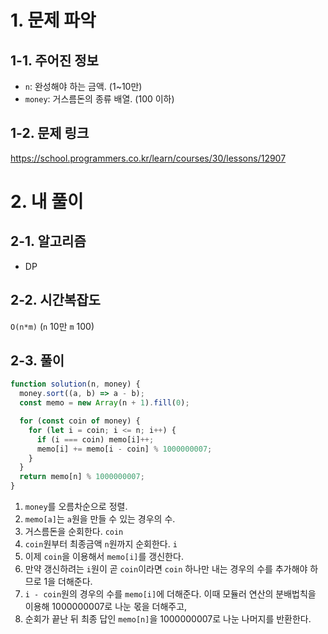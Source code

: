 # 1. 문제 파악

## 1-1. 주어진 정보

- `n`: 완성해야 하는 금액. (1~10만)
- `money`: 거스름돈의 종류 배열. (100 이하)

## 1-2. 문제 링크

https://school.programmers.co.kr/learn/courses/30/lessons/12907

# 2. 내 풀이

## 2-1. 알고리즘

- DP

## 2-2. 시간복잡도

`O(n*m)` (`n` 10만 `m` 100)

## 2-3. 풀이

```js
function solution(n, money) {
  money.sort((a, b) => a - b);
  const memo = new Array(n + 1).fill(0);

  for (const coin of money) {
    for (let i = coin; i <= n; i++) {
      if (i === coin) memo[i]++;
      memo[i] += memo[i - coin] % 1000000007;
    }
  }
  return memo[n] % 1000000007;
}
```

1. `money`를 오름차순으로 정렬.
2. `memo[a]`는 `a`원을 만들 수 있는 경우의 수.
3. 거스름돈을 순회한다. `coin`
4. `coin`원부터 최종금액 `n`원까지 순회한다. `i`
5. 이제 `coin`을 이용해서 `memo[i]`를 갱신한다.
6. 만약 갱신하려는 `i`원이 곧 `coin`이라면 `coin` 하나만 내는 경우의 수를 추가해야 하므로 1을 더해준다.
7. `i - coin`원의 경우의 수를 `memo[i]`에 더해준다. 이때 모듈러 연산의 분배법칙을 이용해 1000000007로 나눈 몫을 더해주고,
8. 순회가 끝난 뒤 최종 답인 `memo[n]`을 1000000007로 나눈 나머지를 반환한다.
